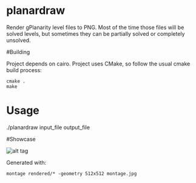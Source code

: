 # planardraw
Render gPlanarity level files to PNG. Most of the time those files will be solved levels, but sometimes they can be partially solved or completely unsolved.

#Building

Project depends on cairo.
Project uses CMake, so follow the usual cmake build process:

```
cmake .
make
```

# Usage

./planardraw input_file output_file

#Showcase

![alt tag](blob/master/montage.png)

Generated with:

`montage rendered/* -geometry 512x512 montage.jpg`

